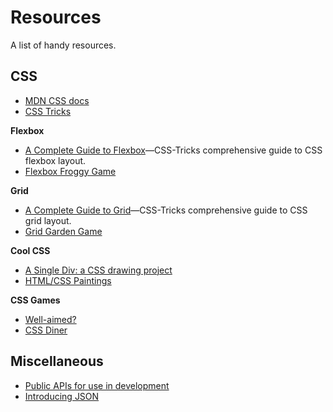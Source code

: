 # Resources
A list of handy resources.

## CSS
- [MDN CSS docs](https://developer.mozilla.org/en-US/docs/Web/CSS)
- [CSS Tricks](https://css-tricks.com/)

**Flexbox**

- [A Complete Guide to Flexbox](https://css-tricks.com/snippets/css/a-guide-to-flexbox/)—CSS-Tricks comprehensive guide to CSS flexbox layout.
- [Flexbox Froggy Game](http://flexboxfroggy.com/)

**Grid**

- [A Complete Guide to Grid](https://css-tricks.com/snippets/css/complete-guide-grid/)—CSS-Tricks comprehensive guide to CSS grid layout.
- [Grid Garden Game](https://cssgridgarden.com/)

**Cool CSS**

- [A Single Div: a CSS drawing project](https://a.singlediv.com/)
- [HTML/CSS Paintings](https://diana-adrianne.com/)

**CSS Games**
- [Well-aimed?](https://codepen.io/pehaa/full/ROapJZ)
- [CSS Diner](https://flukeout.github.io/)

## Miscellaneous

- [Public APIs for use in development](https://github.com/public-apis/public-apis)
- [Introducing JSON](https://www.json.org/json-en.html)
